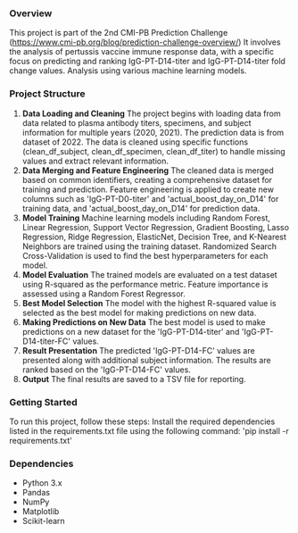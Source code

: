 ### Overview
This project is part of the 2nd CMI-PB Prediction Challenge (https://www.cmi-pb.org/blog/prediction-challenge-overview/)
It involves the analysis of pertussis vaccine immune response data, with a specific focus on predicting and ranking IgG-PT-D14-titer and IgG-PT-D14-titer fold change values. Analysis using various machine learning models.


### Project Structure
1. **Data Loading and Cleaning**
The project begins with loading data from data related to plasma antibody titers, specimens, and subject information for multiple years (2020, 2021).
The prediction data is from dataset of 2022.
The data is cleaned using specific functions (clean_df_subject, clean_df_specimen, clean_df_titer) to handle missing values and extract relevant information.
2. **Data Merging and Feature Engineering**
The cleaned data is merged based on common identifiers, creating a comprehensive dataset for training and prediction.
Feature engineering is applied to create new columns such as 'IgG-PT-D0-titer' and 'actual_boost_day_on_D14' for training data, and 'actual_boost_day_on_D14' for prediction data.
3. **Model Training**
Machine learning models including Random Forest, Linear Regression, Support Vector Regression, Gradient Boosting, Lasso Regression, Ridge Regression, ElasticNet, Decision Tree, and K-Nearest Neighbors are trained using the training dataset.
Randomized Search Cross-Validation is used to find the best hyperparameters for each model.
4. **Model Evaluation**
The trained models are evaluated on a test dataset using R-squared as the performance metric.
Feature importance is assessed using a Random Forest Regressor.
5. **Best Model Selection**
The model with the highest R-squared value is selected as the best model for making predictions on new data.
6. **Making Predictions on New Data**
The best model is used to make predictions on a new dataset for the 'IgG-PT-D14-titer' and 'IgG-PT-D14-titer-FC' values.
7. **Result Presentation**
The predicted 'IgG-PT-D14-FC' values are presented along with additional subject information.
The results are ranked based on the 'IgG-PT-D14-FC' values.
8. **Output**
The final results are saved to a TSV file for reporting.


### Getting Started
To run this project, follow these steps:
Install the required dependencies listed in the requirements.txt file using the following command:
'pip install -r requirements.txt'


### Dependencies
* Python 3.x
* Pandas
* NumPy
* Matplotlib
* Scikit-learn

